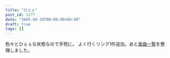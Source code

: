 ```yaml
---
title: "ひぇぇ"
post_id: 3277
date: "2005-04-29T00:00:00+09:00"
draft: true
tags: []
---
```



色々とひぇぇな状態なので手短に。 よく行くリンク1件追加。あと[楽曲一覧](https://danmaq.com/category/products/musics)を整理しました。
